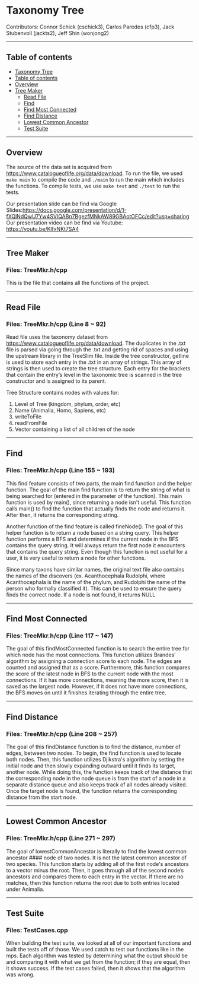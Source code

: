 # Taxonomy Tree

Contributors: Connor Schick (cschick3), Carlos Paredes (cfp3), Jack Stubenvoll (jackts2), Jeff Shin (wonjong2)
- - - -
## Table of contents
- [Taxonomy Tree](#taxonomy-tree)
- [Table of contents](#table-of-contents)
- [Overview](#overview)
- [Tree Maker](#tree-maker)
    - [Read File](#read-file)
    - [Find](#find)
    - [Find Most Connected](#find-most-connected)
    - [Find Distance](#find-distance)
    - [Lowest Common Ancestor](#lowest-common-ancestor)
    - [Test Suite](#test-suite)

- - - -
## Overview
The source of the data set is acquired from https://www.catalogueoflife.org/data/download. 
To run the file, we used `make main` to compile the code and `./main` to run the main which includes the functions. To compile tests, we use `make test` and `./test` to run the tests.

Our presentation slide can be find via Google Slides:https://docs.google.com/presentation/d/1-fXQlNdQwU7Yw4SVIQABn7BgezfMNkAW89GBAotOFCc/edit?usp=sharing
Our presentation video can be find via Youtube: https://youtu.be/KlfxNKt7SA4

- - - -
## Tree Maker
### Files: TreeMkr.h/cpp
This is the file that contains all the functions of the project.  

- - - -
## Read File
### Files: TreeMkr.h/cpp (Line 8 ~ 92)

Read file uses the taxonomy dataset from https://www.catalogueoflife.org/data/download. The duplicates in the .txt file is parsed via going through the .txt and getting rid of spaces and using the upstream library in the TreeSlim file. Inside the tree constructor, getline is used to store each entry in the .txt in an array of strings. This array of strings is then used to create the tree structure. Each entry for the brackets that contain the entry’s level in the taxonomic tree is scanned in the tree constructor and is assigned to its parent. 

Tree Structure contains nodes with values for:
1. Level of Tree (kingdom, phylum, order, etc)
2. Name (Animalia, Homo, Sapiens, etc)
3. writeToFile
4. readFromFile
5. Vector containing a list of all children of the node

- - - -
## Find
### Files: TreeMkr.h/cpp (Line 155 ~ 193)

This find feature consists of two parts, the main find function and the helper function. The goal of the main find function is to return the string of what is being searched for (entered in the parameter of the function). This main function is used by main(), since returning a node isn't useful. This function calls main() to find the function that actually finds the node and returns it. After then, it returns the corresponding string.

Another function of the find feature is called fineNode(). The goal of this helper function is to return a node based on a string query. This helper function performs a BFS and determines if the current node in the BFS contains the query string. It will always return the first node it encounters that contains the query string. Even though this function is not useful for a user, it is very useful to return a node for other functions. 

Since many taxons have similar names, the original text file also contains the names of the discovers (ex. Acanthocephala Rudolphi, where Acanthocephala is the name of the phylum, and Rudolphi the name of the person who formally classified it). This can be used to ensure the query finds the correct node. If a node is not found, it returns NULL 

- - - -
## Find Most Connected
### Files: TreeMkr.h/cpp (Line 117 ~ 147)

The goal of this findMostConnected function is to search the entire tree for which node has the most connections. This function utilizes Brandes' algorithm by assigning a connection score to each node. The edges are counted and assigned that as a score. Furthermore, this function compares the score of the latest node in BFS to the current node with the most connections. If it has more connections, meaning the more score,  then it is saved as the largest node. However, if it does not have more connections, the BFS moves on until it finishes iterating through the entire tree. 

- - - -
## Find Distance 
### Files: TreeMkr.h/cpp (Line 208 ~ 257)

The goal of this findDistance function is to find the distance, number of edges, between two nodes. To begin, the find function is used to locate both nodes. Then, this function utilizes Djikstra's algorithm by setting the initial node and then slowly expanding outward until it finds its target, another node. While doing this, the function keeps track of the distance that the corresponding node in the node queue is from the start of a node in a separate distance queue and also keeps track of all nodes already visited. Once the target node is found, the function returns the corresponding distance from the start node.

- - - -
## Lowest Common Ancestor
### Files: TreeMkr.h/cpp (Line 271 ~ 297)

The goal of lowestCommonAncestor is literally to find the lowest common ancestor #### node of two nodes. It is not the latest common ancestor of two species. This function starts by adding all of the first node's ancestors to a vector minus the root. Then, it goes through all of the second node’s ancestors and compares them to each entry in the vector. If there are no matches, then this function returns the root due to both entries located under Animalia. 

- - - -
## Test Suite
### Files: TestCases.cpp

When building the test suite, we looked at all of our important functions and built the tests off of those. We used catch to test our functions like in the mps. Each algorithm was tested by determining what the output should be and comparing it with what we get from the function; if they are equal, then it shows success. If the test cases failed, then it shows that the algorithm was wrong.

